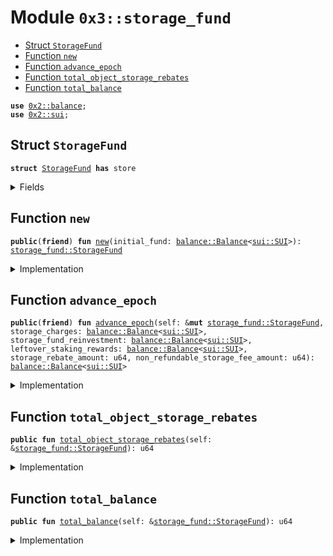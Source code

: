 
<a name="0x3_storage_fund"></a>

# Module `0x3::storage_fund`



-  [Struct `StorageFund`](#0x3_storage_fund_StorageFund)
-  [Function `new`](#0x3_storage_fund_new)
-  [Function `advance_epoch`](#0x3_storage_fund_advance_epoch)
-  [Function `total_object_storage_rebates`](#0x3_storage_fund_total_object_storage_rebates)
-  [Function `total_balance`](#0x3_storage_fund_total_balance)


<pre><code><b>use</b> <a href="../../dependencies/sui-framework/balance.md#0x2_balance">0x2::balance</a>;
<b>use</b> <a href="../../dependencies/sui-framework/sui.md#0x2_sui">0x2::sui</a>;
</code></pre>



<a name="0x3_storage_fund_StorageFund"></a>

## Struct `StorageFund`



<pre><code><b>struct</b> <a href="../../dependencies/sui-system/storage_fund.md#0x3_storage_fund_StorageFund">StorageFund</a> <b>has</b> store
</code></pre>



<details>
<summary>Fields</summary>


<dl>
<dt>
<code>total_object_storage_rebates: <a href="../../dependencies/sui-framework/balance.md#0x2_balance_Balance">balance::Balance</a>&lt;<a href="../../dependencies/sui-framework/sui.md#0x2_sui_SUI">sui::SUI</a>&gt;</code>
</dt>
<dd>

</dd>
<dt>
<code>non_refundable_balance: <a href="../../dependencies/sui-framework/balance.md#0x2_balance_Balance">balance::Balance</a>&lt;<a href="../../dependencies/sui-framework/sui.md#0x2_sui_SUI">sui::SUI</a>&gt;</code>
</dt>
<dd>

</dd>
</dl>


</details>

<a name="0x3_storage_fund_new"></a>

## Function `new`



<pre><code><b>public</b>(<b>friend</b>) <b>fun</b> <a href="../../dependencies/sui-system/storage_fund.md#0x3_storage_fund_new">new</a>(initial_fund: <a href="../../dependencies/sui-framework/balance.md#0x2_balance_Balance">balance::Balance</a>&lt;<a href="../../dependencies/sui-framework/sui.md#0x2_sui_SUI">sui::SUI</a>&gt;): <a href="../../dependencies/sui-system/storage_fund.md#0x3_storage_fund_StorageFund">storage_fund::StorageFund</a>
</code></pre>



<details>
<summary>Implementation</summary>


<pre><code><b>public</b>(<b>friend</b>) <b>fun</b> <a href="../../dependencies/sui-system/storage_fund.md#0x3_storage_fund_new">new</a>(initial_fund: Balance&lt;SUI&gt;) : <a href="../../dependencies/sui-system/storage_fund.md#0x3_storage_fund_StorageFund">StorageFund</a> {
    <a href="../../dependencies/sui-system/storage_fund.md#0x3_storage_fund_StorageFund">StorageFund</a> {
        // At the beginning there's no <a href="../../dependencies/sui-framework/object.md#0x2_object">object</a> in the storage yet
        total_object_storage_rebates: <a href="../../dependencies/sui-framework/balance.md#0x2_balance_zero">balance::zero</a>(),
        non_refundable_balance: initial_fund,
    }
}
</code></pre>



</details>

<a name="0x3_storage_fund_advance_epoch"></a>

## Function `advance_epoch`



<pre><code><b>public</b>(<b>friend</b>) <b>fun</b> <a href="../../dependencies/sui-system/storage_fund.md#0x3_storage_fund_advance_epoch">advance_epoch</a>(self: &<b>mut</b> <a href="../../dependencies/sui-system/storage_fund.md#0x3_storage_fund_StorageFund">storage_fund::StorageFund</a>, storage_charges: <a href="../../dependencies/sui-framework/balance.md#0x2_balance_Balance">balance::Balance</a>&lt;<a href="../../dependencies/sui-framework/sui.md#0x2_sui_SUI">sui::SUI</a>&gt;, storage_fund_reinvestment: <a href="../../dependencies/sui-framework/balance.md#0x2_balance_Balance">balance::Balance</a>&lt;<a href="../../dependencies/sui-framework/sui.md#0x2_sui_SUI">sui::SUI</a>&gt;, leftover_staking_rewards: <a href="../../dependencies/sui-framework/balance.md#0x2_balance_Balance">balance::Balance</a>&lt;<a href="../../dependencies/sui-framework/sui.md#0x2_sui_SUI">sui::SUI</a>&gt;, storage_rebate_amount: u64, non_refundable_storage_fee_amount: u64): <a href="../../dependencies/sui-framework/balance.md#0x2_balance_Balance">balance::Balance</a>&lt;<a href="../../dependencies/sui-framework/sui.md#0x2_sui_SUI">sui::SUI</a>&gt;
</code></pre>



<details>
<summary>Implementation</summary>


<pre><code><b>public</b>(<b>friend</b>) <b>fun</b> <a href="../../dependencies/sui-system/storage_fund.md#0x3_storage_fund_advance_epoch">advance_epoch</a>(
    self: &<b>mut</b> <a href="../../dependencies/sui-system/storage_fund.md#0x3_storage_fund_StorageFund">StorageFund</a>,
    storage_charges: Balance&lt;SUI&gt;,
    storage_fund_reinvestment: Balance&lt;SUI&gt;,
    leftover_staking_rewards: Balance&lt;SUI&gt;,
    storage_rebate_amount: u64,
    non_refundable_storage_fee_amount: u64,
) : Balance&lt;SUI&gt; {
    // Both the reinvestment and leftover rewards are not <b>to</b> be refunded so they go <b>to</b> the non-refundable <a href="../../dependencies/sui-framework/balance.md#0x2_balance">balance</a>.
    <a href="../../dependencies/sui-framework/balance.md#0x2_balance_join">balance::join</a>(&<b>mut</b> self.non_refundable_balance, storage_fund_reinvestment);
    <a href="../../dependencies/sui-framework/balance.md#0x2_balance_join">balance::join</a>(&<b>mut</b> self.non_refundable_balance, leftover_staking_rewards);

    // The storage charges for the epoch come from the storage rebate of the new objects created
    // and the new storage rebates of the objects modified during the epoch so we put the charges
    // into `total_object_storage_rebates`.
    <a href="../../dependencies/sui-framework/balance.md#0x2_balance_join">balance::join</a>(&<b>mut</b> self.total_object_storage_rebates, storage_charges);

    // Split out the non-refundable portion of the storage rebate and put it into the non-refundable <a href="../../dependencies/sui-framework/balance.md#0x2_balance">balance</a>.
    <b>let</b> non_refundable_storage_fee = <a href="../../dependencies/sui-framework/balance.md#0x2_balance_split">balance::split</a>(&<b>mut</b> self.total_object_storage_rebates, non_refundable_storage_fee_amount);
    <a href="../../dependencies/sui-framework/balance.md#0x2_balance_join">balance::join</a>(&<b>mut</b> self.non_refundable_balance, non_refundable_storage_fee);

    // `storage_rebates` <b>include</b> the already refunded rebates of deleted objects and <b>old</b> rebates of modified objects and
    // should be taken out of the `total_object_storage_rebates`.
    <b>let</b> storage_rebate = <a href="../../dependencies/sui-framework/balance.md#0x2_balance_split">balance::split</a>(&<b>mut</b> self.total_object_storage_rebates, storage_rebate_amount);

    // The storage rebate <b>has</b> already been returned <b>to</b> individual transaction senders' gas coins
    // so we <b>return</b> the <a href="../../dependencies/sui-framework/balance.md#0x2_balance">balance</a> <b>to</b> be burnt at the very end of epoch change.
    storage_rebate
}
</code></pre>



</details>

<a name="0x3_storage_fund_total_object_storage_rebates"></a>

## Function `total_object_storage_rebates`



<pre><code><b>public</b> <b>fun</b> <a href="../../dependencies/sui-system/storage_fund.md#0x3_storage_fund_total_object_storage_rebates">total_object_storage_rebates</a>(self: &<a href="../../dependencies/sui-system/storage_fund.md#0x3_storage_fund_StorageFund">storage_fund::StorageFund</a>): u64
</code></pre>



<details>
<summary>Implementation</summary>


<pre><code><b>public</b> <b>fun</b> <a href="../../dependencies/sui-system/storage_fund.md#0x3_storage_fund_total_object_storage_rebates">total_object_storage_rebates</a>(self: &<a href="../../dependencies/sui-system/storage_fund.md#0x3_storage_fund_StorageFund">StorageFund</a>): u64 {
    <a href="../../dependencies/sui-framework/balance.md#0x2_balance_value">balance::value</a>(&self.total_object_storage_rebates)
}
</code></pre>



</details>

<a name="0x3_storage_fund_total_balance"></a>

## Function `total_balance`



<pre><code><b>public</b> <b>fun</b> <a href="../../dependencies/sui-system/storage_fund.md#0x3_storage_fund_total_balance">total_balance</a>(self: &<a href="../../dependencies/sui-system/storage_fund.md#0x3_storage_fund_StorageFund">storage_fund::StorageFund</a>): u64
</code></pre>



<details>
<summary>Implementation</summary>


<pre><code><b>public</b> <b>fun</b> <a href="../../dependencies/sui-system/storage_fund.md#0x3_storage_fund_total_balance">total_balance</a>(self: &<a href="../../dependencies/sui-system/storage_fund.md#0x3_storage_fund_StorageFund">StorageFund</a>): u64 {
    <a href="../../dependencies/sui-framework/balance.md#0x2_balance_value">balance::value</a>(&self.total_object_storage_rebates) + <a href="../../dependencies/sui-framework/balance.md#0x2_balance_value">balance::value</a>(&self.non_refundable_balance)
}
</code></pre>



</details>
